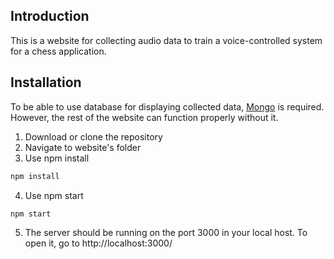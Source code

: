 ## Introduction
This is a website for collecting audio data to train a voice-controlled system for a chess application.
## Installation
To be able to use database for displaying collected data, [Mongo](https://www.mongodb.com) is required. However, the rest of the website can function properly without it.
  1. Download or clone the repository
  2. Navigate to website's folder
  3. Use npm install
  ```bash
  npm install
  ```
  4. Use npm start
  ```bash
  npm start
  ```
  5. The server should be running on the port 3000 in your local host. To open it, go to http://localhost:3000/
    
